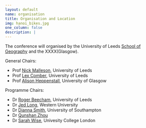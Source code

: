```yaml
---
layout: default
name: organisation
title: Organisation and Location
img: hanoi_bikes.jpg
one_column: false
description: |
---
```


The conference will organised by the University of Leeds [School of Geography](https://environment.leeds.ac.uk/geography) and the XXXX(Glasgow).

General Chairs:

 - Prof [Nick Malleson](https://www.nickmalleson.co.uk/), University of Leeds
 - Prof [Lex Comber](https://environment.leeds.ac.uk/geography/staff/1020/professor-lex-comber), University of Leeds
 - Prof [Alison Heppenstall](https://www.gla.ac.uk/schools/socialpolitical/staff/aheppenstall/#d.en.804190), University of Glasgow

Programme Chairs:

 - Dr [Roger Beecham](https://www.roger-beecham.com/), University of Leeds
 - Dr [Jed Long](https://jedalong.github.io/), Western University
 - Dr [Dianna Smith](https://www.southampton.ac.uk/people/5xfq7k/doctor-dianna-smith), University of Southampton
 - Dr [Qunshan Zhou](https://www.gla.ac.uk/schools/socialpolitical/staff/qunshanzhao/)
 - Dr [Sarah Wise](https://www.ucl.ac.uk/bartlett/casa/dr-sarah-wise), Univesity College London
